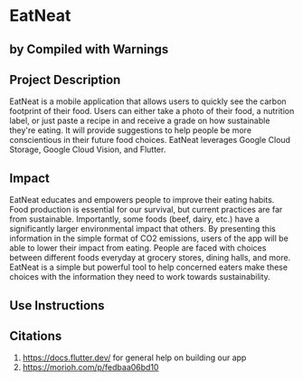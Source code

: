 # EatNeat
## by Compiled with Warnings 

## Project Description
EatNeat is a mobile application that allows users to quickly see the carbon footprint of their food.
Users can either take a photo of their food, a nutrition label, or just paste a recipe in and receive 
a grade on how sustainable they're eating. It will provide suggestions to help people be more 
conscientious in their future food choices. EatNeat leverages Google Cloud Storage, Google Cloud Vision,
and Flutter.

## Impact
EatNeat educates and empowers people to improve their eating habits. Food production is essential for 
our survival, but current practices are far from sustainable. Importantly, some foods (beef, dairy, etc.)
have a significantly larger environmental impact that others. By presenting this information in the simple
format of CO2 emissions, users of the app will be able to lower their impact from eating.
People are faced with choices between different foods everyday at grocery stores, dining halls, and 
more. EatNeat is a simple but powerful tool to help concerned eaters make these choices with the information
they need to work towards sustainability. 

## Use Instructions

## Citations
1. https://docs.flutter.dev/    for general help on building our app
2. https://morioh.com/p/fedbaa06bd10 
